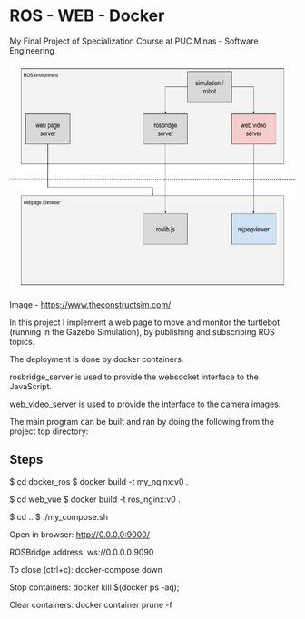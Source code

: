 # ROS - WEB - Docker
My Final Project of Specialization Course at PUC Minas - Software Engineering

<img src="media/diagram.jpg" width="700" height="400" />

Image - https://www.theconstructsim.com/

In this project I implement a web page to move and monitor the turtlebot (running in the Gazebo Simulation), by publishing and subscribing ROS topics.

The deployment is done by docker containers.

rosbridge_server is used to provide the websocket interface to the JavaScript.

web_video_server is used to provide the interface to the camera images.

The main program can be built and ran by doing the following from the project top directory:

## Steps



$ cd docker_ros
$ docker build -t my_nginx:v0 .

$ cd web_vue
$ docker build -t ros_nginx:v0 .

$ cd ..
$ ./my_compose.sh

Open in browser:
http://0.0.0.0:9000/

ROSBridge address: 
ws://0.0.0.0:9090

To close (ctrl+c):
docker-compose down 

Stop containers:
docker kill $(docker ps -aq); 

Clear containers:
docker container prune -f 
